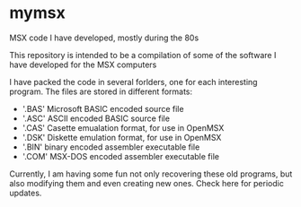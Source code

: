 # mymsx
MSX code I have developed, mostly during the 80s

This repository is intended to be a compilation of some of the software I have developed for the MSX computers

I have packed the code in several forlders, one for each interesting program. The files are stored in different formats:

- '.BAS' Microsoft BASIC encoded source file
- '.ASC' ASCII encoded BASIC source file
- '.CAS' Casette emualation format, for use in OpenMSX
- '.DSK' Diskette emulation format, for use in OpenMSX
- '.BIN' binary encoded assembler executable file
- '.COM' MSX-DOS encoded assembler executable file

Currently, I am having some fun not only recovering these old programs, but also modifying them and even creating new ones. Check here for periodic updates.
